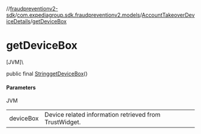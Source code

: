 //[fraudpreventionv2-sdk](../../../index.md)/[com.expediagroup.sdk.fraudpreventionv2.models](../index.md)/[AccountTakeoverDeviceDetails](index.md)/[getDeviceBox](get-device-box.md)

# getDeviceBox

[JVM]\

public final [String](https://docs.oracle.com/javase/8/docs/api/java/lang/String.html)[getDeviceBox](get-device-box.md)()

#### Parameters

JVM

| | |
|---|---|
| deviceBox | Device related information retrieved from TrustWidget. |
